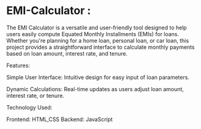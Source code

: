# EMI-Calculator :

The EMI Calculator is a versatile and user-friendly tool designed to help users easily compute Equated Monthly Installments (EMIs) for loans. Whether you're planning for a home loan, personal loan, or car loan, this project provides a straightforward interface to calculate monthly payments based on loan amount, interest rate, and tenure.

Features:

Simple User Interface: Intuitive design for easy input of loan parameters.

Dynamic Calculations: Real-time updates as users adjust loan amount, interest rate, or tenure.

Technology Used:

Frontend: HTML,CSS
Backend: JavaScript
